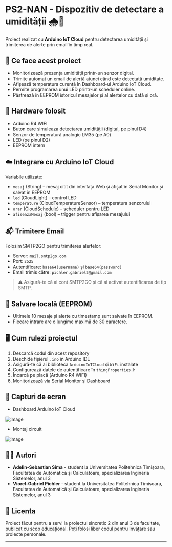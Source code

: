 # PS2-NAN - Dispozitiv de detectare a umidității 🌧️📡

Proiect realizat cu **Arduino IoT Cloud** pentru detectarea umidității și trimiterea de alerte prin email în timp real.

## 🔧 Ce face acest proiect

- Monitorizează prezența umidității printr-un senzor digital.
- Trimite automat un email de alertă atunci când este detectată umiditate.
- Afișează temperatura curentă în Dashboard-ul Arduino IoT Cloud.
- Permite programarea unui LED printr-un scheduler online.
- Păstrează în EEPROM istoricul mesajelor și al alertelor cu dată și oră.

## 🧰 Hardware folosit

- Arduino R4 WIFI
- Buton care simuleaza detectarea umidității (digital, pe pinul D4)
- Senzor de temperatură analogic LM35 (pe A0)
- LED (pe pinul D2)
- EEPROM intern

## ☁️ Integrare cu Arduino IoT Cloud

Variabile utilizate:
- `mesaj` (String) – mesaj citit din interfața Web și afișat în Serial Monitor și salvat în EEPROM
- `led` (CloudLight) – control LED
- `temperature` (CloudTemperatureSensor) – temperatura senzorului
- `orar` (CloudSchedule) – scheduler pentru LED
- `afiseazaMesaj` (bool) – trigger pentru afișarea mesajului

## 📬 Trimitere Email

Folosim SMTP2GO pentru trimiterea alertelor:

- Server: `mail.smtp2go.com`
- Port: `2525`
- Autentificare: `base64(username)` și `base64(password)`
- Email trimis către: `pichler.gabriel2@gmail.com`

> ⚠️ Asigură-te că ai cont SMTP2GO și că ai activat autentificarea de tip SMTP.

## 💾 Salvare locală (EEPROM)

- Ultimele 10 mesaje și alerte cu timestamp sunt salvate în EEPROM.
- Fiecare intrare are o lungime maximă de 30 caractere.

## 🖥️ Cum rulezi proiectul

1. Descarcă codul din acest repository
2. Deschide fișierul `.ino` în Arduino IDE
3. Asigură-te că ai biblioteca `ArduinoIoTCloud` și `WiFi` instalate
4. Configurează datele de autentificare în `thingProperties.h`
5. Încarcă pe placă (Arduino R4 WIFI)
6. Monitorizează via Serial Monitor și Dashboard

## 📸 Capturi de ecran

- Dashboard Arduino IoT Cloud
  
![image](https://github.com/user-attachments/assets/165e1ff2-b844-427e-ae6d-840e9c75af1a)
- Montaj circuit
  
![image](https://github.com/user-attachments/assets/02e052af-ee16-4db2-9886-e8475ba16382)


## 👨‍💻 Autori

- **Adelin-Sebastian Sima** - student la Universitatea Politehnica Timișoara, Facultatea de Automatică și Calculatoare, specializarea Ingineria Sistemelor, anul 3
- **Viorel-Gabriel Pichler** - student la Universitatea Politehnica Timișoara, Facultatea de Automatică și Calculatoare, specializarea Ingineria Sistemelor, anul 3

## 📜 Licenta

Proiect făcut pentru a servi la proiectul sincretic 2 din anul 3 de facultate, publicat cu scop educațional. Poți folosi liber codul pentru învățare sau proiecte personale.

---

